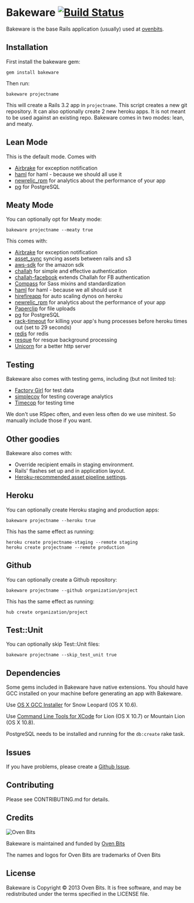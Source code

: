 # Bakeware [![Build Status](https://secure.travis-ci.org/courtsimas/bakeware.png?branch=master)](http://travis-ci.org/courtsimas/bakeware)

Bakeware is the base Rails application (usually) used at [ovenbits](http://ovenbits.com).

Installation
------------

First install the bakeware gem:

    gem install bakeware

Then run:

    bakeware projectname

This will create a Rails 3.2 app in `projectname`. This script creates a
new git repository. It can also optionally create 2 new heroku apps.
It is not meant to be used against an existing repo. 
Bakeware comes in two modes: lean, and meaty.


Lean Mode
---------

This is the default mode. Comes with

* [Airbrake](/airbrake/airbrake) for exception notification
* [haml](/haml/haml) for haml - because we should all use it
* [newrelic_rpm](/newrelic/rpm) for analytics about the performance of your app
* [pg](/ged/ruby-pg) for PostgreSQL 

Meaty Mode
---------

You can optionally opt for Meaty mode:

    bakeware projectname --meaty true

This comes with:    

* [Airbrake](/airbrake/airbrake) for exception notification
* [asset_sync](/rumblelabs/asset_sync) syncing assets between rails and s3
* [aws-sdk](/aws/aws-sdk-ruby) for the amazon sdk
* [challah](/ovenbits/challah) for simple and effective authentication
* [challah-facebook](/jdtornow/challah-facebook) extends Challah for FB authentication
* [Compass](/chriseppstein/compass) for Sass mixins and standardization
* [haml](/haml/haml) for haml - because we all should use it
* [hirefireapp](/meskyanichi/hirefireapp) for auto scaling dynos on heroku
* [newrelic_rpm](/newrelic/rpm) for analytics about the performance of your app
* [Paperclip](/thoughtbot/paperclip) for file uploads
* [pg](/ged/ruby-pg) for PostgreSQL
* [rack-timeout](/kch/rack-timeout) for killing your app's hung processes before heroku times out (set to 29 seconds)
* [redis](/antirez/redis) for redis
* [resque](/defunkt/resque) for resque background processing
* [Unicorn](/defunkt/unicorn) for a better http server


Testing
----------

Bakeware also comes with testing gems, including (but not limited to):

* [Factory Girl](/thoughtbot/factory_girl) for test data
* [simplecov](/colszowka/simplecov) for testing coverage analytics
* [Timecop](/jtrupiano/timecop) for testing time

We don't use RSpec often, and even less often do we use minitest. So manually include those if you want.


Other goodies
-------------

Bakeware also comes with:

* Override recipient emails in staging environment.
* Rails' flashes set up and in application layout.
* [Heroku-recommended asset pipeline
  settings](https://devcenter.heroku.com/articles/rails3x-asset-pipeline-cedar/).

Heroku
------

You can optionally create Heroku staging and production apps:

    bakeware projectname --heroku true

This has the same effect as running:

    heroku create projectname-staging --remote staging
    heroku create projectname --remote production

Github
------

You can optionally create a Github repository:

    bakeware projectname --github organization/project

This has the same effect as running:

    hub create organization/project


Test::Unit
----------

You can optionally skip Test::Unit files:

    bakeware projectname --skip_test_unit true

Dependencies
------------

Some gems included in Bakeware have native extensions. You should have GCC installed on your
machine before generating an app with Bakeware.

Use [OS X GCC Installer](/kennethreitz/osx-gcc-installer/) for Snow Leopard
(OS X 10.6).

Use [Command Line Tools for XCode](https://developer.apple.com/downloads/index.action)
for Lion (OS X 10.7) or Mountain Lion (OS X 10.8).

PostgreSQL needs to be installed and running for the `db:create` rake task.

Issues
------

If you have problems, please create a [Github Issue](/courtsimas/bakeware/issues).

Contributing
------------

Please see CONTRIBUTING.md for details.

Credits
-------

![Oven Bits](http://ovenbits.com/images/logo-color.png)

Bakeware is maintained and funded by [Oven Bits](http://ovenbits.com)

The names and logos for Oven Bits are trademarks of Oven Bits

License
-------

Bakeware is Copyright © 2013 Oven Bits. It is free software, and may be
redistributed under the terms specified in the LICENSE file.